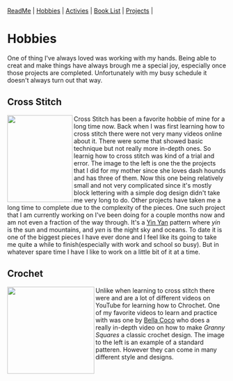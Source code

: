 [ReadMe](README.md) |
[Hobbies](Hobbies.md) |
[Activies](Activies.md) |
[Book List](BookList.md) |
[Projects](Projects.md) |

# **Hobbies**

One of thing I've always loved was working with my hands. Being able to creat and make things have always brough me a special joy, especially once those projects are completed.  Unfortunately with my busy schedule it doesn't always turn out that way.

## **Cross Stitch**
<img src="https://i.pinimg.com/564x/82/27/ce/8227ceb0c3658d0c6fac7973d6293ef9.jpg" align="left" width="150" height="200"/>

Cross Stitch has been a favorite hobbie of mine for a long time now. Back when I was first learning how to cross stitch there were not very many videos online about it. There were some that showed basic technique but not really more in-depth ones. So learnig how to cross stitch was kind of a trial and error. The image to the left is one the the projects that I did for my mother since she loves dash hounds and has three of them. Now this one being relatively small and not very complicated since it's mostly block lettering with a simple dog design didn't take me very long to do. Other projects have taken me a long time to complete due to the  complexity of the pieces. One such project that I am currently working on I've been doing for a couple months now and am not even a fraction of the way through. It's a [Yin Yan][1] pattern where _yin_ is the sun and mountains, and _yen_ is the night sky and oceans. To date it is one of the biggest pieces I have ever done and I feel like its going to take me quite a while to finish(especially with work and school so busy). But in whatever spare time I have I like to work on a little bit of it at a time.  

## **Crochet**
<img src="https://www.craftyarts.co.uk/blog/wp-content/uploads/2018/10/Oct_GrannySq_10.jpg" align="left" width="200" height="200"/>

Unlike when learning to cross stitch there were and are a lot of different videos on YouTube for learning how to Chrochet. One of my favorite videos to learn and practice with was one by [Bella Coco](https://www.youtube.com/watch?v=npIsh-o9AM0&t=390s) who does a really in-depth video on how to make _Granny Squares_ a classic crochet design. The image to the left is an example of a standard patteren. However they can come in many different style and designs. 






[1]: https://www.etsy.com/listing/671637172/yin-yang-cross-stitch-pattern-digital?click_key=cc1c79c4c1ee4f94534c8ca0c2f41d9dbd3d6a35%3A671637172&click_sum=4d55ba44&ga_order=most_relevant&ga_search_type=all&ga_view_type=gallery&ga_search_query=yin+yan+cross+stitch&ref=sr_gallery-1-1&organic_search_click=1&pop=1